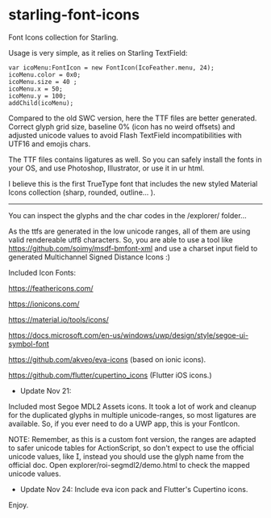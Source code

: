 # starling-font-icons
Font Icons collection for Starling.

Usage is very simple, as it relies on Starling TextField:
```
var icoMenu:FontIcon = new FontIcon(IcoFeather.menu, 24);
icoMenu.color = 0x0;
icoMenu.size = 40 ;
icoMenu.x = 50;
icoMenu.y = 100;
addChild(icoMenu);
```

Compared to the old SWC version, here the TTF files are better generated.
Correct glyph grid size, baseline 0% (icon has no weird offsets) and adjusted unicode values
to avoid Flash TextField incompatibilities with UTF16 and emojis chars.

The TTF files contains ligatures as well. So you can safely install the fonts in your OS, and use Photoshop, Illustrator, or use it in ur html.

I believe this is the first TrueType font that includes the new styled Material Icons collection (sharp, rounded, outline... ).

-----

You can inspect the glyphs and the char codes in the /explorer/ folder...

As the ttfs are generated in the low unicode ranges, all of them are using valid rendereable utf8 characters.
So, you are able to use a tool like https://github.com/soimy/msdf-bmfont-xml and use a charset input field to generated
Multichannel Signed Distance Icons :)


Included Icon Fonts:

https://feathericons.com/

https://ionicons.com/

https://material.io/tools/icons/

https://docs.microsoft.com/en-us/windows/uwp/design/style/segoe-ui-symbol-font

https://github.com/akveo/eva-icons (based on ionic icons).

https://github.com/flutter/cupertino_icons (Flutter iOS icons.)


- Update Nov 21:

Included most Segoe MDL2 Assets icons. It took a lot of work and cleanup for the duplicated glyphs in multiple unicode-ranges, so most ligatures are available.
So, if you ever need to do a UWP app, this is your FontIcon.

NOTE: Remember, as this is a custom font version, the ranges are adapted to safer unicode tables for ActionScript, so don't expect to use the official unicode values, like &#xe00c;, instead you should use the glyph name from the official doc. Open explorer/roi-segmdl2/demo.html to check the mapped unicode values.

- Update Nov 24:
Include eva icon pack and Flutter's Cupertino icons.


Enjoy.




  


  
   

